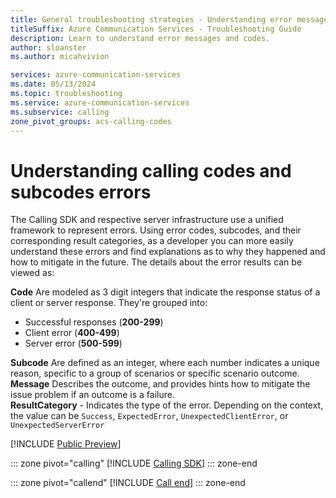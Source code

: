 ```yaml
---
title: General troubleshooting strategies - Understanding error messages and codes
titleSuffix: Azure Communication Services - Troubleshooting Guide
description: Learn to understand error messages and codes.
author: sloanster
ms.author: micahvivion

services: azure-communication-services
ms.date: 05/13/2024
ms.topic: troubleshooting
ms.service: azure-communication-services
ms.subservice: calling
zone_pivot_groups: acs-calling-codes
---
```


# Understanding calling codes and subcodes errors

The Calling SDK and respective server infrastructure use a unified framework to represent errors. Using  error codes, subcodes, and their corresponding result categories, as a developer you can more easily understand these errors and find explanations as to why they happened and how to mitigate in the future. The details about the error results can be viewed as:
 
**Code** Are modeled as 3 digit integers that indicate the response status of a client or server response. They're grouped into:<br>
- Successful responses (**200-299**)<br>
- Client error (**400-499**) <br>
- Server error (**500-599**) <br>

**Subcode** Are defined as an integer, where each number indicates a unique reason, specific to a group of scenarios or specific scenario outcome.<br>
**Message** Describes the outcome, and provides hints how to mitigate the issue problem if an outcome is a failure.<br>
**ResultCategory** - Indicates the type of the error. Depending on the context, the value can be `Success`, `ExpectedError`, `UnexpectedClientError`, or `UnexpectedServerError`

[!INCLUDE [Public Preview](../../../../includes/public-preview-include-document.md)]

::: zone pivot="calling"
[!INCLUDE [Calling SDK](../includes/codes/calling-sdk.md)]
::: zone-end

::: zone pivot="callend"
[!INCLUDE [Call end](../includes/codes/call-end.md)]
::: zone-end
